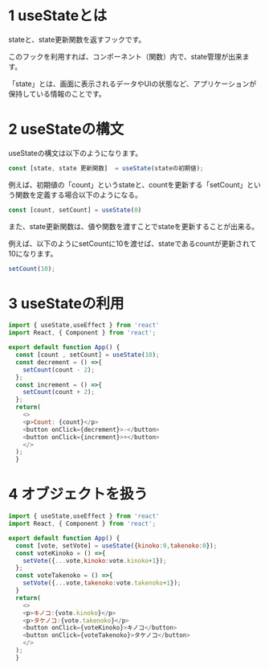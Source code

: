 # 1 useStateとは


stateと、state更新関数を返すフックです。


このフックを利用すれば、コンポーネント（関数）内で、state管理が出来ます。


「state」とは、画面に表示されるデータやUIの状態など、アプリケーションが保持している情報のことです。


# 2 useStateの構文


useStateの構文は以下のようになります。



```javascript
const [state, state 更新関数]  = useState(stateの初期値);
```

例えば、初期値の「count」というstateと、countを更新する「setCount」という関数を定義する場合以下のようになる。


```javascript
const [count, setCount] = useState(0)
```

また、state更新関数は、値や関数を渡すことでstateを更新することが出来る。


例えば、以下のようにsetCountに10を渡せば、stateであるcountが更新されて10になります。


```javascript
setCount(10);
```


# 3 useStateの利用


```javascript
import { useState,useEffect } from 'react'
import React, { Component } from 'react';

export default function App() {
  const [count , setCount] = useState(10);
  const decrement = () =>{
    setCount(count - 2);
  };
  const increment = () =>{
    setCount(count + 2);
  };
  return(
    <>
    <p>Count: {count}</p>
    <button onClick={decrement}>-</button>
    <button onClick={increment}>+</button>
    </>
  );
  }
```


# 4 オブジェクトを扱う


```javascript
import { useState,useEffect } from 'react'
import React, { Component } from 'react';

export default function App() {
  const [vote, setVote] = useState({kinoko:0,takenoko:0});
  const voteKinoko = () =>{
    setVote({...vote,kinoko:vote.kinoko+1});
  };
  const voteTakenoko = () =>{
    setVote({...vote,takenoko:vote.takenoko+1});
  }
  return(
    <>
    <p>キノコ:{vote.kinoko}</p>
    <p>タケノコ:{vote.takenoko}</p>
    <button onClick={voteKinoko}>キノコ</button>
    <button onClick={voteTakenoko}>タケノコ</button>
    </>
  );
  }
```






















